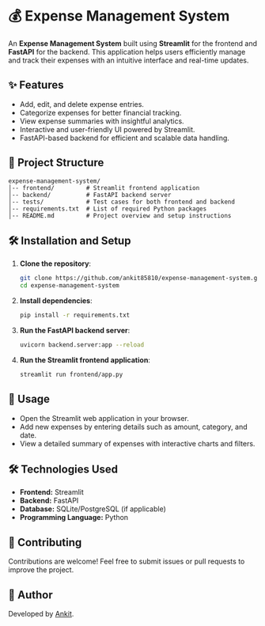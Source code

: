 # 💰 Expense Management System

An **Expense Management System** built using **Streamlit** for the frontend and **FastAPI** for the backend. This application helps users efficiently manage and track their expenses with an intuitive interface and real-time updates.

## ✨ Features
- Add, edit, and delete expense entries.
- Categorize expenses for better financial tracking.
- View expense summaries with insightful analytics.
- Interactive and user-friendly UI powered by Streamlit.
- FastAPI-based backend for efficient and scalable data handling.

## 📂 Project Structure
```
expense-management-system/
│-- frontend/         # Streamlit frontend application
│-- backend/          # FastAPI backend server
│-- tests/            # Test cases for both frontend and backend
│-- requirements.txt  # List of required Python packages
│-- README.md         # Project overview and setup instructions
```

## 🛠 Installation and Setup

1. **Clone the repository**:
   ```bash
   git clone https://github.com/ankit85810/expense-management-system.git
   cd expense-management-system
   ```

2. **Install dependencies**:
   ```bash
   pip install -r requirements.txt
   ```

3. **Run the FastAPI backend server**:
   ```bash
   uvicorn backend.server:app --reload
   ```

4. **Run the Streamlit frontend application**:
   ```bash
   streamlit run frontend/app.py
   ```

## 📌 Usage
- Open the Streamlit web application in your browser.
- Add new expenses by entering details such as amount, category, and date.
- View a detailed summary of expenses with interactive charts and filters.

## 🛠 Technologies Used
- **Frontend:** Streamlit
- **Backend:** FastAPI
- **Database:** SQLite/PostgreSQL (if applicable)
- **Programming Language:** Python

## 🤝 Contributing
Contributions are welcome! Feel free to submit issues or pull requests to improve the project.

## 👤 Author
Developed by [Ankit](https://github.com/ankit85810).
